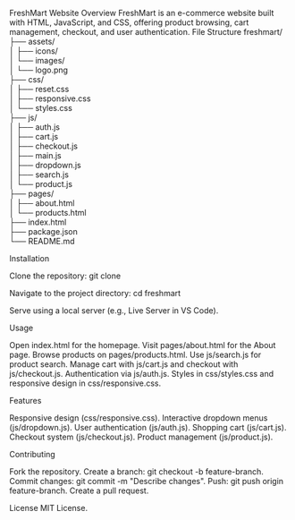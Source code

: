 FreshMart Website
Overview
FreshMart is an e-commerce website built with HTML, JavaScript, and CSS, offering product browsing, cart management, checkout, and user authentication.
File Structure
freshmart/
├── assets/                 
│   ├── icons/              
│   └── images/             
│       └── logo.png       
├── css/                    
│   ├── reset.css       
│   ├── responsive.css     
│   └── styles.css         
├── js/                    
│   ├── auth.js           
│   ├── cart.js           
│   ├── checkout.js        
│   ├── main.js            
│   ├── dropdown.js      
│   ├── search.js          
│   └── product.js         
├── pages/                 
│   ├── about.html         
│   └── products.html     
├── index.html             
├── package.json           
└── README.md              

Installation

Clone the repository:
git clone <repository-url>


Navigate to the project directory:
cd freshmart


Serve using a local server (e.g., Live Server in VS Code).


Usage

Open index.html for the homepage.
Visit pages/about.html for the About page.
Browse products on pages/products.html.
Use js/search.js for product search.
Manage cart with js/cart.js and checkout with js/checkout.js.
Authentication via js/auth.js.
Styles in css/styles.css and responsive design in css/responsive.css.

Features

Responsive design (css/responsive.css).
Interactive dropdown menus (js/dropdown.js).
User authentication (js/auth.js).
Shopping cart (js/cart.js).
Checkout system (js/checkout.js).
Product management (js/product.js).

Contributing

Fork the repository.
Create a branch: git checkout -b feature-branch.
Commit changes: git commit -m "Describe changes".
Push: git push origin feature-branch.
Create a pull request.

License
MIT License.